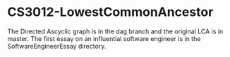 # CS3012-LowestCommonAncestor

The Directed Ascyclic graph is in the dag branch and the original LCA is in master.
The first essay on an influential software engineer is in the SoftwareEngineerEssay directory.
